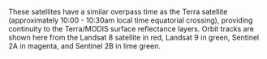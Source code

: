 These satellites have a similar overpass time as the Terra satellite (approximately 10:00 - 10:30am local time equatorial crossing), providing continuity to the Terra/MODIS surface reflectance layers. Orbit tracks are shown here from the Landsat 8 satellite in red, Landsat 9 in green, Sentinel 2A in magenta, and Sentinel 2B in lime green.